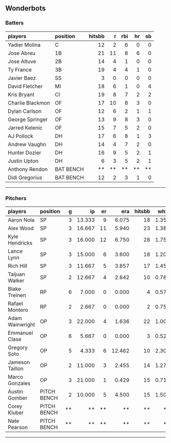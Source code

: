 ## Wonderbots

### Batters

 
|players          |position  | hitsbb|  r| rbi| hr| sb| 
|:----------------|:---------|------:|--:|---:|--:|--:| 
|Yadier Molina    |C         |     12|  2|   6|  0|  0| 
|Jose Abreu       |1B        |     21| 11|   8|  6|  0| 
|Jose Altuve      |2B        |     14|  4|   1|  0|  0| 
|Ty France        |3B        |     19|  4|   4|  1|  0| 
|Javier Baez      |SS        |      3|  0|   0|  0|  0| 
|David Fletcher   |MI        |     18|  6|   1|  0|  4| 
|Kris Bryant      |CI        |     19|  8|   7|  2|  2| 
|Charlie Blackmon |OF        |     17| 10|   8|  3|  0| 
|Dylan Carlson    |OF        |     12|  6|   2|  1|  1| 
|George Springer  |OF        |     13|  9|   8|  3|  0| 
|Jarred Kelenic   |OF        |     15|  7|   5|  2|  0| 
|AJ Pollock       |DH        |     17|  6|   8|  1|  3| 
|Andrew Vaughn    |DH        |     14|  4|   7|  2|  0| 
|Hunter Dozier    |DH        |     16|  9|   5|  2|  1| 
|Justin Upton     |DH        |      6|  3|   5|  2|  1| 
|Anthony Rendon   |BAT BENCH |     **| **|  **| **| **| 
|Didi Gregorius   |BAT BENCH |     12|  2|   3|  1|  0| 

* * *

### Pitchers

 
|players         |position    |  g|     ip| er|    era| hitsbb|  whip| so|  w| sv| 
|:---------------|:-----------|--:|------:|--:|------:|------:|-----:|--:|--:|--:| 
|Aaron Nola      |SP          |  3| 13.333|  9|  6.075|     18| 1.350| 18|  0|  0| 
|Alex Wood       |SP          |  3| 16.667| 11|  5.940|     23| 1.380| 16|  1|  0| 
|Kyle Hendricks  |SP          |  3| 16.000| 12|  6.750|     28| 1.750| 13|  1|  0| 
|Lance Lynn      |SP          |  3| 15.000|  6|  3.600|     18| 1.200| 19|  0|  0| 
|Rich Hill       |SP          |  3| 11.667|  5|  3.857|     17| 1.457|  9|  0|  0| 
|Taijuan Walker  |SP          |  2| 12.667|  4|  2.842|     10| 0.789|  9|  0|  0| 
|Blake Treinen   |RP          |  6|  7.000|  0|  0.000|      4| 0.571| 10|  1|  0| 
|Rafael Montero  |RP          |  2|  2.667|  0|  0.000|      2| 0.750|  3|  0|  0| 
|Adam Wainwright |OP          |  3| 22.000|  4|  1.636|     22| 1.000| 17|  2|  0| 
|Emmanuel Clase  |OP          |  6|  5.667|  0|  0.000|      3| 0.529|  8|  0|  3| 
|Gregory Soto    |OP          |  5|  4.333|  6| 12.462|     10| 2.308|  8|  0|  3| 
|Jameson Taillon |OP          |  2| 11.000|  3|  2.455|     14| 1.273|  8|  0|  0| 
|Marco Gonzales  |OP          |  3| 21.000|  1|  0.429|     15| 0.714| 17|  2|  0| 
|Austin Gomber   |PITCH BENCH |  2| 10.000|  5|  4.500|     15| 1.500| 11|  1|  0| 
|Corey Kluber    |PITCH BENCH | **|     **| **|     **|     **|    **| **| **| **| 
|Nate Pearson    |PITCH BENCH | **|     **| **|     **|     **|    **| **| **| **| 


* * *


